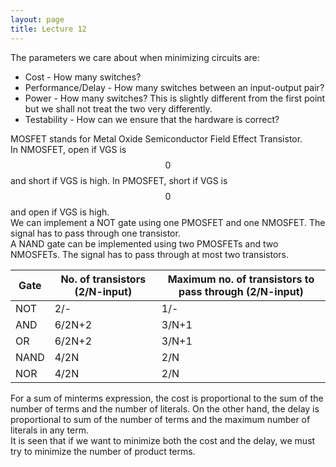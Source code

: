 ```yaml
---
layout: page
title: Lecture 12
---
```


<script type="text/javascript" async src="https://cdnjs.cloudflare.com/ajax/libs/mathjax/2.7.5/latest.js?config=TeX-MML-AM_CHTML" async></script>

The parameters we care about when minimizing circuits are:
* Cost - How many switches?
* Performance/Delay - How many switches between an input-output pair?
* Power - How many switches? This is slightly different from the first point but we shall not treat the two very differently.
* Testability - How can we ensure that the hardware is correct?

MOSFET stands for Metal Oxide Semiconductor Field Effect Transistor.    
In NMOSFET, open if VGS is $$0$$ and short if VGS is high. In PMOSFET, short if VGS is $$0$$ and open if VGS is high.    
We can implement a NOT gate using one PMOSFET and one NMOSFET. The signal has to pass through one transistor.    
A NAND gate can be implemented using two PMOSFETs and two NMOSFETs. The signal has to pass through at most two transistors.

| Gate | No. of transistors (2/N-input) | Maximum no. of transistors to pass through (2/N-input) |
|------|----------------------------------------|----------------------------------------------------------------|
| NOT  | 2/-                                | 1/-                                                        |
| AND  | 6/2N+2                         | 3/N+1                                                  |
| OR   | 6/2N+2                         | 3/N+1                                                  |
| NAND | 4/2N                           | 2/N                                                    |
| NOR  | 4/2N                           | 2/N                                                    |

For a sum of minterms expression, the cost is proportional to the sum of the number of terms and the number of literals. On the other hand, the delay is proportional to sum of the number of terms and the maximum number of literals in any term.    
It is seen that if we want to minimize both the cost and the delay, we must try to minimize the number of product terms.
